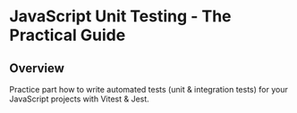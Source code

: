 # JavaScript Unit Testing - The Practical Guide

## Overview

Practice part how to write automated tests (unit & integration tests) for your JavaScript projects with Vitest & Jest.

